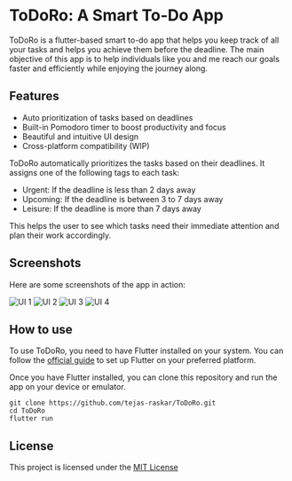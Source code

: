 # ToDoRo: A Smart To-Do App
ToDoRo is a flutter-based smart to-do app that helps you keep track of all your tasks and helps you achieve them before the deadline. The main objective of this app is to help individuals like you and me reach our goals faster and efficiently while enjoying the journey along.

## Features
- Auto prioritization of tasks based on deadlines
- Built-in Pomodoro timer to boost productivity and focus
- Beautiful and intuitive UI design
- Cross-platform compatibility (WIP)

ToDoRo automatically prioritizes the tasks based on their deadlines. It assigns one of the following tags to each task:

- Urgent: If the deadline is less than 2 days away
- Upcoming: If the deadline is between 3 to 7 days away
- Leisure: If the deadline is more than 7 days away

This helps the user to see which tasks need their immediate attention and plan their work accordingly.

## Screenshots
Here are some screenshots of the app in action:

![UI 1](https://github.com/tejas-raskar/ToDoRo/assets/118300989/b71371c9-c295-4581-898f-516b2f25c25d)
![UI 2](https://github.com/tejas-raskar/ToDoRo/assets/118300989/73bc497c-b5d4-460c-b207-7e152eea29ba)
![UI 3](https://github.com/tejas-raskar/ToDoRo/assets/118300989/66403679-5789-49d1-a6fb-df86cdee96de)
![UI 4](https://github.com/tejas-raskar/ToDoRo/assets/118300989/d1ad9466-1250-4a4e-a682-e74e2aee90bd)

## How to use
To use ToDoRo, you need to have Flutter installed on your system. You can follow the [official guide](https://docs.flutter.dev/get-started/install) to set up Flutter on your preferred platform.

Once you have Flutter installed, you can clone this repository and run the app on your device or emulator.

```
git clone https://github.com/tejas-raskar/ToDoRo.git
cd ToDoRo
flutter run
```

## License
This project is licensed under the [MIT License](https://github.com/tejas-raskar/ToDoRo/blob/main/LICENSE)